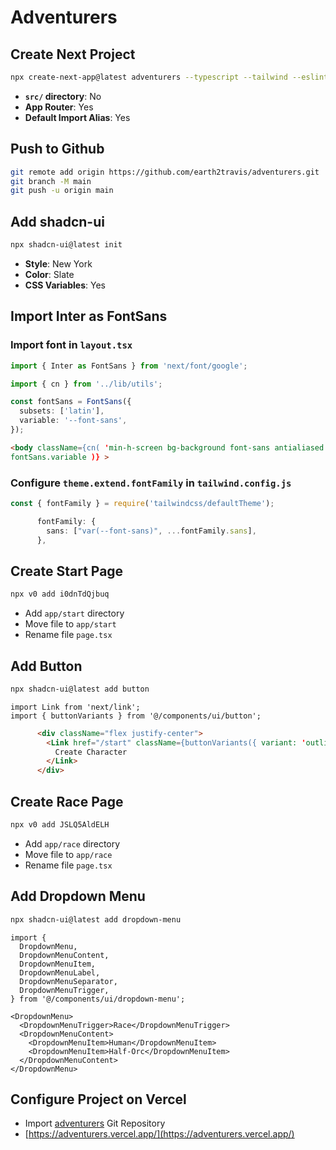 # Adventurers

## Create Next Project

```bash
npx create-next-app@latest adventurers --typescript --tailwind --eslint
```

- **`src/` directory**: No
- **App Router**: Yes
- **Default Import Alias**: Yes

## Push to Github

```bash
git remote add origin https://github.com/earth2travis/adventurers.git
git branch -M main
git push -u origin main
```

## Add shadcn-ui

```bash
npx shadcn-ui@latest init
```

- **Style**: New York
- **Color**: Slate
- **CSS Variables**: Yes

## Import Inter as FontSans

### Import font in `layout.tsx`

```ts
import { Inter as FontSans } from 'next/font/google';
```

```ts
import { cn } from '../lib/utils';

const fontSans = FontSans({
  subsets: ['latin'],
  variable: '--font-sans',
});
```

```html
<body className={cn( 'min-h-screen bg-background font-sans antialiased',
fontSans.variable )} >
```

### Configure `theme.extend.fontFamily` in `tailwind.config.js`

```ts
const { fontFamily } = require('tailwindcss/defaultTheme');
```

```ts
      fontFamily: {
        sans: ["var(--font-sans)", ...fontFamily.sans],
      },
```

## Create Start Page

```bash
npx v0 add i0dnTdQjbuq
```

- Add `app/start` directory
- Move file to `app/start`
- Rename file `page.tsx`

## Add Button

```bash
npx shadcn-ui@latest add button
```

```tsx start/page.tsx
import Link from 'next/link';
import { buttonVariants } from '@/components/ui/button';
```

```html
      <div className="flex justify-center">
        <Link href="/start" className={buttonVariants({ variant: 'outline' })}>
          Create Character
        </Link>
      </div>
```

## Create Race Page

```bash
npx v0 add JSLQ5AldELH
```

- Add `app/race` directory
- Move file to `app/race`
- Rename file `page.tsx`

## Add Dropdown Menu

```bash
npx shadcn-ui@latest add dropdown-menu
```

```tsx race/page.tsx
import {
  DropdownMenu,
  DropdownMenuContent,
  DropdownMenuItem,
  DropdownMenuLabel,
  DropdownMenuSeparator,
  DropdownMenuTrigger,
} from '@/components/ui/dropdown-menu';
```

```tsx
<DropdownMenu>
  <DropdownMenuTrigger>Race</DropdownMenuTrigger>
  <DropdownMenuContent>
    <DropdownMenuItem>Human</DropdownMenuItem>
    <DropdownMenuItem>Half-Orc</DropdownMenuItem>
  </DropdownMenuContent>
</DropdownMenu>
```

## Configure Project on Vercel

- Import [adventurers](https://github.com/earth2travis/adventurers) Git Repository
- [https://adventurers.vercel.app/](https://adventurers.vercel.app/)
